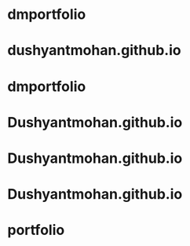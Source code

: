 # dmportfolio
# dushyantmohan.github.io
# dmportfolio
# Dushyantmohan.github.io
# Dushyantmohan.github.io
# Dushyantmohan.github.io
# portfolio

